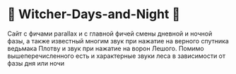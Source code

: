 # 🐺 Witcher-Days-and-Night 🐺
 
Сайт с фичами parallax и с главной фичей смены дневной и ночной фазы, а также известный многим звук при нажатие на верного спутника ведьмака Плотву и звук при нажатие на ворон Лешого. Помимо вышеперечисленного есть и характерные звуки леса в зависимости от фазы дня или ночи
